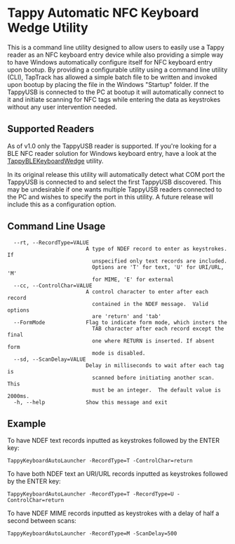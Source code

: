 # Tappy Automatic NFC Keyboard Wedge Utility

This is a command line utility designed to allow users to easily use a Tappy reader as an NFC keyboard entry device while also providing a simple way to have Windows automatically configure itself for NFC keyboard entry upon bootup. By providing a configurable utility using a command line utility (CLI), TapTrack has allowed a simple batch file to be written and invoked upon bootup by placing the file in the Windows "Startup" folder.  If the TappyUSB is connected to the PC at bootup it will automatically connect to it and initiate scanning for NFC tags while entering the data as keystrokes without any user intervention needed. 

## Supported Readers

As of v1.0 only the TappyUSB reader is supported.  If you're looking for a BLE NFC reader solution for Windows keyboard entry, have a look at the [TappyBLEKeyboardWedge](https://github.com/TapTrack/TappyBLEKeyboardWedge) utility.

In its original release this utility will automatically detect what COM port the TappyUSB is connected to and select the first TappyUSB discovered.  This may be undesirable if one wants multiple TappyUSB readers connected to the PC and wishes to specify the port in this utility.  A future release will include this as a configuration option. 

## Command Line Usage

      --rt, --RecordType=VALUE
                             A type of NDEF record to enter as keystrokes. If
                               unspecified only text records are included.
                               Options are 'T' for text, 'U' for URI/URL, 'M'
                               for MIME, 'E' for external
      --cc, --ControlChar=VALUE
                             A control character to enter after each record
                               contained in the NDEF message.  Valid options
                               are 'return' and 'tab'
      --FormMode             Flag to indicate form mode, which insters the
                               TAB character after each record except the final
                               one where RETURN is inserted. If absent form
                               mode is disabled.
      --sd, --ScanDelay=VALUE
                             Delay in milliseconds to wait after each tag is
                               scanned before initiating another scan.  This
                               must be an integer.  The default value is 2000ms.
      -h, --help             Show this message and exit

## Example

To have NDEF text records inputted as keystrokes followed by the ENTER key:

`TappyKeyboardAutoLauncher -RecordType=T -ControlChar=return`

To have both NDEF text an URI/URL records inputted as keystrokes followed by the ENTER key:

`TappyKeyboardAutoLauncher -RecordType=T -RecordType=U -ControlChar=return`

To have NDEF MIME records inputted as keystrokes with a delay of half a second between scans:

`TappyKeyboardAutoLauncher -RecordType=M -ScanDelay=500`


